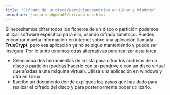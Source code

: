 ```yaml
---
title: "Cifrado de un disco/particion/pendrive en Linux y Windows"
permalink: /seguridadgm/u07/cifrado_usb.html
---
```


Si necesitamos cifrar todos los ficheros de un disco o partición podemos utilizar software específico para ello, usando cifrado simétrico. Puedes encontrar mucha información en internet sobre una aplicación llamada **TrueCrypt**, pero esa aplicación ya no se sigue manteniendo y puede ser insegura. Por lo tanto tenemos otras [alternativas](https://www.redeszone.net/2014/05/30/7-alternativas-truecrypt-para-cifrar-nuestros-datos/) para realizar esta tarea.

* Selecciona dos herramientas de la lista para cifrar los archivos de un disco o partición (podrías hacerlo con un pendrive o con un disco virtual que añadas a una máquina virtual). Utiliza una aplicación en windows y otra en Linux.
* Escribe un documento donde expliques los pasos que has dado para realizar el cifrado del disco y para posteriormente poder utilizarlo.



